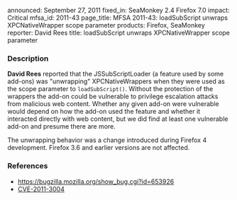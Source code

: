 announced: September 27, 2011
fixed_in: SeaMonkey 2.4
          Firefox 7.0
impact: Critical
mfsa_id: 2011-43
page_title: MFSA 2011-43: loadSubScript unwraps XPCNativeWrapper scope parameter
products: Firefox, SeaMonkey
reporter: David Rees
title: loadSubScript unwraps XPCNativeWrapper scope parameter

<h3>Description</h3>

<p><strong>David Rees</strong> reported that the JSSubScriptLoader (a
feature used by some add-ons) was "unwrapping" XPCNativeWrappers when they
were used as the scope parameter to <code>loadSubScript()</code>. Without
the protection of the wrappers the add-on could be vulnerable to privilege
escalation attacks from malicious web content. Whether any given add-on
were vulnerable would depend on how the add-on used the feature
and whether it interacted directly with web content, but we did find
at least one vulnerable add-on and presume there are more.
</p>

<p>The unwrapping behavior was a change introduced during Firefox 4
development.  Firefox 3.6 and earlier versions are not affected.</p>


<h3>References</h3>

<ul>
  <li><a href="https://bugzilla.mozilla.org/show_bug.cgi?id=653926">https://bugzilla.mozilla.org/show_bug.cgi?id=653926</a></li>
  <li><a class="ex-ref" href="http://cve.mitre.org/cgi-bin/cvename.cgi?name=CVE-2011-3004">CVE-2011-3004</a></li>
</ul>



